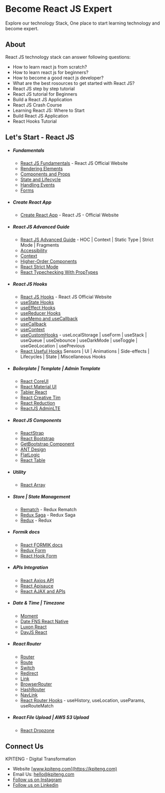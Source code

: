# Become React JS Expert 
Explore our technology Stack, One place to start learning technology and become expert.

About
-----
React JS technology stack can answer following questions:
- How to learn react js from scratch?
- How to learn react js for beginners?
- How to become a good react js developer?
- What are the best rosources to get started with React JS?
- React JS step by step tutorial
- React JS tutorial for Beginners
- Build a React JS Application
- React JS Crash Course
- Learning React JS: Where to Start
- Build React JS Application
- React Hooks Tutorial

Let's Start - React JS
-----
- ##### Fundamentals
  - [React JS Fundamentals](https://reactjs.org/docs/hello-world.html "Raact JS Fundamentals") - React JS Official Website
  - [Rendering Elements](https://reactjs.org/docs/rendering-elements.html "Rendering Elements")
  - [Components and Props](https://reactjs.org/docs/components-and-props.html "Components and Props")
  - [State and Lifecycle](https://reactjs.org/docs/state-and-lifecycle.html "React State and Lifecycle")
  - [Handling Events](https://reactjs.org/docs/handling-events.html "Handling Events")
  - [Forms](https://reactjs.org/docs/forms.html "React Forms")
- ##### Create React App
  - [Create React App](https://reactjs.org/docs/getting-started.html "Raact JS Official Website") - React JS - Official Website
- ##### React JS Advanced Guide
  - [React JS Advanced Guide](https://reactjs.org/docs/accessibility.html, "React JS Advanced Guide") - HOC | Context | Static Type | Strict Mode | Fragments
  - [Accessibility](https://reactjs.org/docs/accessibility.html, "Accessibility")
  - [Context](https://reactjs.org/docs/context.html, "Context")
  - [Higher-Order Components](https://reactjs.org/docs/higher-order-components.html, "Higher-Order Components")
  - [React Strict Mode](https://reactjs.org/docs/strict-mode.html, "React Strict Mode")
  - [React Typechecking With PropTypes](https://reactjs.org/docs/typechecking-with-proptypes.html, "Typechecking With PropTypes")
- ##### React JS Hooks
  - [React JS Hooks](https://reactjs.org/docs/hooks-intro.html, "React JS Hooks") - React JS Official Website
  - [useState Hooks](https://reactjs.org/docs/hooks-state.html, "React useState Hooks")
  - [useEffect Hooks](https://reactjs.org/docs/hooks-effect.html, "React useEffect Hooks")
  - [useReducer Hooks](https://www.robinwieruch.de/react-usereducer-hook, "React useReducer Hooks")
  - [useMemo and useCallback](https://kentcdodds.com/blog/usememo-and-usecallback, "React useMemo and useCallback")
  - [useCallback](https://dmitripavlutin.com/dont-overuse-react-usecallback/, "React useCallback")
  - [useContext](https://medium.com/crowdbotics/how-to-use-usereducer-in-react-hooks-for-performance-optimization-ecafca9e7bf5, "React useContext")
  - [useCustomHooks](https://github.com/aromalanil/useCustomHooks/tree/master/docs#-usegeolocation, "useCustomHooks") - useLocalStorage | useForm | useStack | useQueue | useDebounce | useDarkMode | useToggle | useGeoLocation | usePrevious
  - [React Useful Hooks](https://github.com/streamich/react-use, "Useful Hooks") Sensors | UI | Animations | Side-effects | Lifecycles | State | Miscellaneous Hooks
- ##### Boilerplate | Template | Admin Template
  - [React CoreUI](https://coreui.io/, "CoreUI Free Bootstrap Admin Template")
  - [React Material UI](https://material-ui.com/getting-started/templates/, "React Templates - Material UI")
  - [Tabler React](https://github.com/tabler/tabler-react, "https://github.com/tabler/tabler-react")
  - [React Creative Tim](https://www.creative-tim.com/product/material-dashboard-react?partner=104080, "React Creative Tim")
  - [React Reduction](https://github.com/reduction-admin/react-reduction, "React Reduction")
  - [ReactJS AdminLTE](https://github.com/booleanhunter/ReactJS-AdminLTE, "ReactJS AdminLTE")
- ##### React JS Components
  - [ReactStrap](https://reactstrap.github.io/, "RactStrap")
  - [React Bootstrap](https://react-bootstrap.github.io/components/alerts, "React Bootstrap")
  - [GetBootstrap Component](https://getbootstrap.com/docs/5.0/getting-started/introduction/, "React Bootstrap Components")
  - [ANT Design](https://ant.design/components/overview/, "React ANT Design")
  - [FlatLogic](https://flatlogic.com/templates/react, "FlatLogic Templates and Themes")
  - [React Table](https://react-table.tanstack.com/docs/quick-start, "React Table")
 - ##### Utility 
   - [React Array](https://eduardstankovic.medium.com/javascript-array-functions-you-need-to-know-pt-1-4d73291fdfac, "React Array")
- ##### Store | State Management
  - [Rematch](https://rematchjs.org/, "Rematch") - Redux Rematch
  - [Redux Saga](https://redux-saga.js.org/, "Redux Saga") - Redux Saga
  - [Redux](https://redux.js.org/, "Redux") - Redux
- ##### Formik docs
  - [React FORMIK docs](https://formik.org/, "React FORMIK docs")
  - [Redux Form](https://github.com/redux-form/redux-form, "Redux Form")
  - [React Hook Form](https://react-hook-form.com/, "React Hook Form")
- ##### APIs Integration
  - [React Axios API](https://www.npmjs.com/package/axios, "React Axios API")
  - [React Apisauce](https://www.npmjs.com/package/apisauce, "React Apisauce")
  - [React AJAX and APIs](https://reactjs.org/docs/faq-ajax.html, "React AJAX and APIs")
 - ##### Date & Time | Timezone
   - [Moment](https://momentjs.com/timezone/, "Moment Timezone")
   - [Date FNS React Native](https://date-fns.org/, "React Native Date FNS")
   - [Luxon React](https://moment.github.io/luxon/, "React Native Luxon")
   - [DayJS React](https://www.npmjs.com/package/dayjs, "React Nativ DayJS")
- ##### React Router
  - [Router](https://reactrouter.com/web/api/Router, "React Router")  
  - [Route](https://reactrouter.com/web/api/Route, "React Route")
  - [Switch](https://reactrouter.com/web/api/Switch, "React Switch")
  - [Redirect](https://reactrouter.com/web/api/Redirect, "React Redirect")
  - [Link](https://reactrouter.com/web/api/Link, "React Link")
  - [BrowserRouter](https://reactrouter.com/web/api/BrowserRouter, "React BrowserRoute")
  - [HashRouter](https://reactrouter.com/web/api/HashRouter, "React HashRouter")
  - [NavLink](https://reactrouter.com/web/api/NavLink, "React NavLink")
  - [React Router Hooks](https://reactrouter.com/web/api/Hooks, "React Router Hooks") - useHistory, useLocation, useParams, useRouteMatch
- ##### React File Upload | AWS S3 Upload
  - [React Dropzone](https://www.npmjs.com/package/react-dropzone, "React Dropzone")
  
Connect Us
----- 
KPITENG - Digital Transformation 
- Website [www.kpiteng.com](https://kpiteng.com)
- Email Us: hello@kpiteng.com
- [Follow us on Instagram](https://www.instagram.com/kpiteng/)
- [Follow us on Linkedin](https://www.linkedin.com/company/kpiteng/)